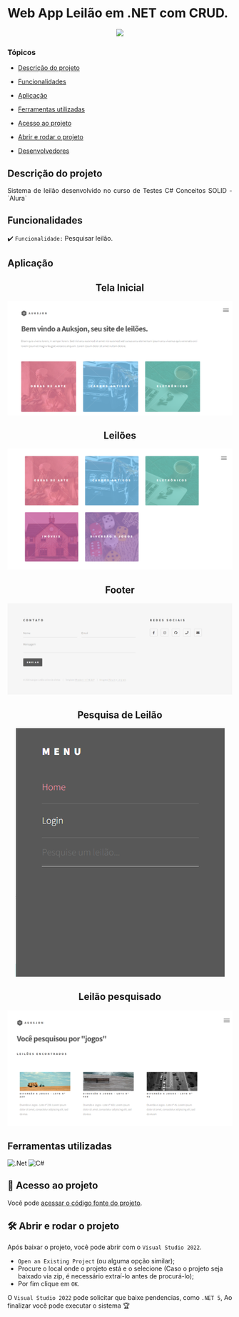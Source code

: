 # Web App Leilão em .NET com CRUD.
<p align="center">
   <img src="http://img.shields.io/static/v1?label=STATUS&message=EM%20ANDAMENTO&color=RED&style=for-the-badge"/>
</p>

### Tópicos 

- [Descrição do projeto](#descrição-do-projeto)

- [Funcionalidades](#funcionalidades)

- [Aplicação](#aplicação)

- [Ferramentas utilizadas](#ferramentas-utilizadas)

- [Acesso ao projeto](#acesso-ao-projeto)

- [Abrir e rodar o projeto](#abrir-e-rodar-o-projeto)

- [Desenvolvedores](#desenvolvedores)

## Descrição do projeto 

<p align="justify">
 Sistema de leilão desenvolvido no curso de Testes C# Conceitos SOLID - `Alura`

## Funcionalidades

:heavy_check_mark: `Funcionalidade:` Pesquisar leilão.

## Aplicação

<div align="center">


## Tela Inicial
![Tela Inicial](https://github.com/LucasAlvesM/Site-de-leilao-emNET/blob/main/.ideia/telainicial.png)
   
## Leilões
![Tela leilões](https://github.com/LucasAlvesM/Site-de-leilao-emNET/blob/main/.ideia/Leiloes.png)
   
## Footer
![Tela footer](https://github.com/LucasAlvesM/Site-de-leilao-emNET/blob/main/.ideia/footer.png)
   
## Pesquisa de Leilão   
![Tela pesquisa](https://github.com/LucasAlvesM/Site-de-leilao-emNET/blob/main/.ideia/pesquisaleilao.png)
   
## Leilão pesquisado
![Tela leilao](https://github.com/LucasAlvesM/Site-de-leilao-emNET/blob/main/.ideia/leilaojogos.png)

  </div>

###

## Ferramentas utilizadas
![.Net](https://img.shields.io/badge/.NET-5C2D91?style=for-the-badge&logo=.net&logoColor=white)
![C#](https://img.shields.io/badge/c%23-%23239120.svg?style=for-the-badge&logo=c-sharp&logoColor=white)

###

## 📁 Acesso ao projeto

Você pode [acessar o código fonte do projeto](https://github.com/LucasAlvesM/Site-de-leilao-emNET).

## 🛠️ Abrir e rodar o projeto

Após baixar o projeto, você pode abrir com o `Visual Studio 2022`.

- `Open an Existing Project` (ou alguma opção similar);
- Procure o local onde o projeto está e o selecione (Caso o projeto seja baixado via zip, é necessário extraí-lo antes de procurá-lo);
- Por fim clique em `OK`.

O `Visual Studio 2022` pode solicitar que baixe pendencias, como `.NET 5`, Ao finalizar você pode executar o sistema 🏆 
